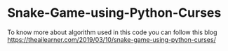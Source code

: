 # Snake-Game-using-Python-Curses

To know more about algorithm used in this code you can follow this blog https://theailearner.com/2019/03/10/snake-game-using-python-curses/
